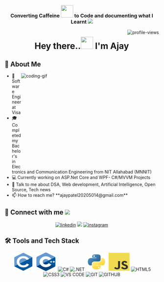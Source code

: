 <h3 align="center"> Converting Caffeine <img src="https://cdn-icons-png.flaticon.com/512/2933/2933884.png" width="40" height="40"> to Code and documenting what I Learnt <img src="https://media.giphy.com/media/26FPnsRww8ZzbHVn2/giphy.gif" width="50px"> </h3>

<img align="right" src="https://komarev.com/ghpvc/?username=Ajay051839&color=blueviolet&label=Profile+Views" alt="profile-views" />

<h1 align='center'> Hey there..<img src="https://media.giphy.com/media/FAFo1M7EC4gRZ4HETH/giphy.gif" width="40" height="40"> I'm Ajay</h1>

## 🚀 About Me
<img src="https://media.giphy.com/media/qgQUggAC3Pfv687qPC/giphy.gif" width="450px" height="300px" alt="coding-gif" align="right"> 
<ul>
<li>💼 Software Engineer at Visa <br></li>
<li>🎓 Completed my Bachelor's in Electronics and Communication Engineering from NIT Allahabad (MNNIT)<br></li>
<li>💻 Currently working on ASP.Net Core and WPF- C#/MVVM Projects<br></li>
<li> 💬 Talk to me about DSA, Web development, Artificial Intelligence, Open Source, Tech news<br></li>  
<li> 📫 How to reach me?  **ajaypatel20205014@gmail.com** <br></li>
</ul>

## 📌 Connect with me <img src="https://media.giphy.com/media/3o7abldj0b3rxrZUxW/giphy.gif" width="45px">

<p align="center">            
<a target="blank" href="https://www.linkedin.com/in/ajay-patel-60253820a/"><img src="https://user-images.githubusercontent.com/74038190/235294012-0a55e343-37ad-4b0f-924f-c8431d9d2483.gif" alt="linkedin" width="10%" style="padding:0px"/></a>
<a href="mailto:ajaypatelkota@gmail.com"><img src="https://img.icons8.com/bubbles/344/gmail.png" width="10%" style="padding:0px"/></a>
<a target="blank" href="https://www.instagram.com/_ajay05._/"><img src="https://user-images.githubusercontent.com/74038190/235294013-a33e5c43-a01c-43f6-b44d-a406d8b4ab75.gif" alt="instagram" width="10%" style="padding:0px"/></a>
</p>
 
## 🛠 Tools and Tech Stack

<p align="center">
    <img alt="C" src="https://raw.githubusercontent.com/devicons/devicon/master/icons/c/c-original.svg" width="70" height="60" />
    <img alt="C++" src="https://raw.githubusercontent.com/devicons/devicon/master/icons/cplusplus/cplusplus-original.svg" width="70" height="60"/>
    <img alt="C#" src="https://upload.wikimedia.org/wikipedia/commons/4/4f/Csharp_Logo.png" width="70" height="60"/>
    <img alt=".NET" src="https://upload.wikimedia.org/wikipedia/commons/e/ee/.NET_Core_Logo.svg" width="70" height="60"/>
    <img alt="Python" src="https://raw.githubusercontent.com/devicons/devicon/master/icons/python/python-original.svg" width="70" height="60"/>
    <img alt="JavaScript" src="https://raw.githubusercontent.com/devicons/devicon/1119b9f84c0290e0f0b38982099a2bd027a48bf1/icons/javascript/javascript-original.svg" width="70" height="60"/>
    <img alt="HTML5" src="https://raw.githubusercontent.com/shahriarshafin/shahriarshafin/development/Assets/html.gif" width="70" height="60"/>
    <img alt="CSS3" src="https://raw.githubusercontent.com/shahriarshafin/shahriarshafin/development/Assets/css.gif" width="70" height="60"/>
    <img alt="VS CODE" src="https://raw.githubusercontent.com/ShahriarShafin/ShahriarShafin/main/Assets/vscode.webp" width="70" height="60"/>
    <img alt="GIT" src="https://raw.githubusercontent.com/ShahriarShafin/ShahriarShafin/main/Assets/git.gif" width="90" height="60"/>
    <img alt="GITHUB" src="https://img.icons8.com/color/344/github--v1.png" width="70" height="80"/>
</p>
